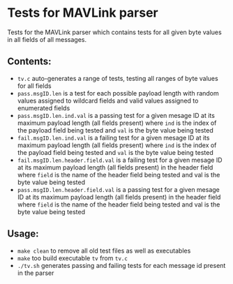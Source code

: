 # Tests for MAVLink parser

Tests for the MAVLink parser which contains tests for all given byte values in all fields of all messages.

## Contents:

* `tv.c` auto-generates a range of tests, testing all ranges of byte values for all fields
* `pass.msgID.len` is a test for each possible payload length with random values assigned to wildcard fields and valid values assigned to enumerated fields 
* `pass.msgID.len.ind.val` is a passing test for a given mesage ID at its maximum payload length (all fields present) where `ind` is the index of the payload field being tested and `val` is the byte value being tested
* `fail.msgID.len.ind.val` is a failing test for a given mesage ID at its maximum payload length (all fields present) where `ind` is the index of the payload field being tested and `val` is the byte value being tested
* `fail.msgID.len.header.field.val` is a failing test for a given mesage ID at its maximum payload length (all fields present) in the header field where `field` is the name of the header field being tested and val is the byte value being tested
* `pass.msgID.len.header.field.val` is a passing test for a given mesage ID at its maximum payload length (all fields present) in the header field where `field` is the name of the header field being tested and val is the byte value being tested

## Usage:

* `make clean` to remove all old test files as well as executables
* `make` too build executable `tv` from `tv.c`
* `./tv.sh` generates passing and failing tests for each message id present in the parser
